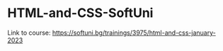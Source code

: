 # HTML-and-CSS-SoftUni

Link to course: https://softuni.bg/trainings/3975/html-and-css-january-2023
